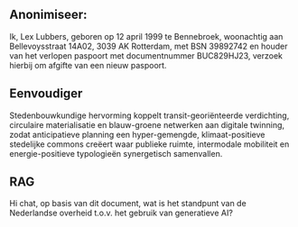 ## Anonimiseer:

Ik, Lex Lubbers, geboren op 12 april 1999 te Bennebroek, woonachtig aan Bellevoysstraat 14A02, 3039 AK Rotterdam, met BSN 39892742 en houder van het verlopen paspoort met documentnummer BUC829HJ23, verzoek hierbij om afgifte van een nieuw paspoort.

## Eenvoudiger
Stedenbouwkundige hervorming koppelt transit-georiënteerde verdichting, circulaire materialisatie en blauw-groene netwerken aan digitale twinning, zodat anticipatieve planning een hyper-gemengde, klimaat-positieve stedelijke commons creëert waar publieke ruimte, intermodale mobiliteit en energie-positieve typologieën synergetisch samenvallen.

## RAG
Hi chat, op basis van dit document, wat is het standpunt van de Nederlandse overheid t.o.v. het gebruik van generatieve AI?